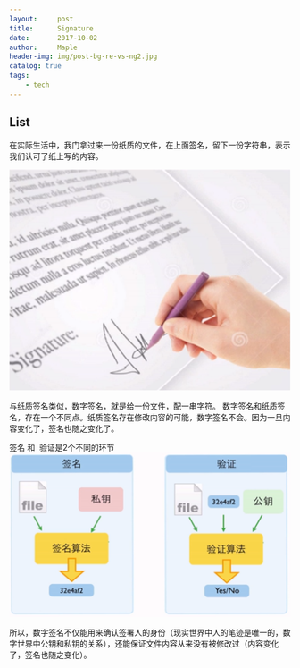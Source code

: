 ```yaml
---
layout:     post
title:      Signature
date:       2017-10-02
author:     Maple
header-img: img/post-bg-re-vs-ng2.jpg
catalog: true
tags:
    - tech
---
```


## List
在实际生活中，我门拿过来一份纸质的文件，在上面签名，留下一份字符串，表示我们认可了纸上写的内容。

![image](https://github.com/MapleLaker/MapleLaker.github.io/blob/master/img/bt-shuziqianming.png?raw=true)

与纸质签名类似，数字签名，就是给一份文件，配一串字符。
数字签名和纸质签名，存在一个不同点。纸质签名存在修改内容的可能，数字签名不会。因为一旦内容变化了，签名也随之变化了。

签名 和  验证是2个不同的环节
![image](https://github.com/MapleLaker/MapleLaker.github.io/blob/master/img/bt-shuziqianming-guocheng.png?raw=true)

所以，数字签名不仅能用来确认签署人的身份（现实世界中人的笔迹是唯一的，数字世界中公钥和私钥的关系），还能保证文件内容从来没有被修改过（内容变化了，签名也随之变化）。






